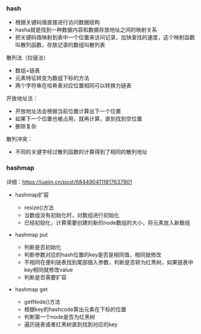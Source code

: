 ### hash 
- 根据关键码值直接进行访问数据结构
- hasha就是找到一种数据内容和数据存放地址之间的映射关系
- 把关键码值映射到表中一个位置来访问记录，加快查找的速度，这个映射函数叫散列函数，存放记录的数组叫散列表

散列法（拉链法）
- 数组+链表
- 元素特征转变为数组下标的方法
- 两个字符串在哈希表对应位置相同可以转换为链表

开放地址法：
- 开放地址法会根据当前位置计算出下一个位置
- 如果下一个位置也被占用，就再计算，直到找到空位置
- 删除复杂

散列冲突：
- 不同的关键字经过散列函数的计算得到了相同的散列地址

### hashmap
详细：https://juejin.cn/post/6844904111817637901
- hashmap扩容
  - resize()方法
  - 当数组没有初始化时，对数组进行初始化
  - 已经初始化，计算需要创建的新的node数组的大小，将元素放入新数组

- hashmap put
  - 判断是否初始化
  - 判断参数对应的hash位置的key是否是相同值，相同就修改
  - 不相同在便利链表找到尾部插入参数，判断是否转为红黑树，如果链表中key相同就修改value
  - 判断是否需要扩容

- hashmap get
  - getNode()方法
  - 根据key的hashcode算出元素在下标的位置
  - 判断第一个node是否为红黑树
  - 遍历链表或者红黑树直到找到对应的key

